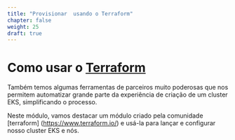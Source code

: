 ```yaml
---
title: "Provisionar  usando o Terraform"
chapter: false
weight: 25
draft: true
---
```


# Como usar o [Terraform](https://www.terraform.io/)

Também temos algumas ferramentas de parceiros muito poderosas que nos permitem automatizar grande parte da experiência de criação de um cluster EKS, simplificando o processo.

Neste módulo, vamos destacar um módulo criado pela comunidade    [terraform] (https://www.terraform.io/) e usá-la para lançar e configurar nosso cluster EKS e nós.
